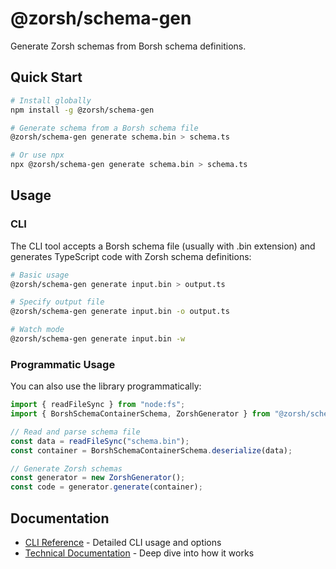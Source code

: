 # @zorsh/schema-gen

Generate Zorsh schemas from Borsh schema definitions.

## Quick Start

```bash
# Install globally
npm install -g @zorsh/schema-gen

# Generate schema from a Borsh schema file
@zorsh/schema-gen generate schema.bin > schema.ts

# Or use npx
npx @zorsh/schema-gen generate schema.bin > schema.ts
```

## Usage

### CLI

The CLI tool accepts a Borsh schema file (usually with .bin extension) and generates TypeScript code with Zorsh schema definitions:

```bash
# Basic usage
@zorsh/schema-gen generate input.bin > output.ts

# Specify output file
@zorsh/schema-gen generate input.bin -o output.ts

# Watch mode
@zorsh/schema-gen generate input.bin -w
```

### Programmatic Usage

You can also use the library programmatically:

```typescript
import { readFileSync } from "node:fs";
import { BorshSchemaContainerSchema, ZorshGenerator } from "@zorsh/schema-gen";

// Read and parse schema file
const data = readFileSync("schema.bin");
const container = BorshSchemaContainerSchema.deserialize(data);

// Generate Zorsh schemas
const generator = new ZorshGenerator();
const code = generator.generate(container);
```

## Documentation

- [CLI Reference](docs/cli.md) - Detailed CLI usage and options
- [Technical Documentation](docs/technical.md) - Deep dive into how it works
